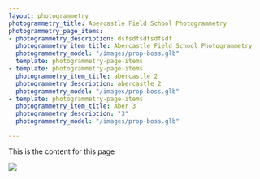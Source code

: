 ```yaml
---
layout: photogrammetry
photogrammetry_title: Abercastle Field School Photogrammetry
photogrammetry_page_items:
- photogrammetry_description: dsfsdfsdfsdfsdf
  photogrammetry_item_title: Abercastle Field School Photogrammetry
  photogrammetry_model: "/images/prop-boss.glb"
  template: photogrammetry-page-items
- template: photogrammetry-page-items
  photogrammetry_item_title: abercastle 2
  photogrammetry_description: abercastle 2
  photogrammetry_model: "/images/prop-boss.glb"
- template: photogrammetry-page-items
  photogrammetry_item_title: Aber 3
  photogrammetry_description: "3"
  photogrammetry_model: "/images/prop-boss.glb"

---
```

This is the content for this page



![](https://cdn.forestry.io/res2/VEGO2IucubE5vbxVRF-aumu2mK31s0QixRvzmh42O3c/fit/512/512/sm/0/aHR0cHM6Ly9hcHAu/Zm9yZXN0cnkuaW8v/cmFpbHMvYWN0aXZl/X3N0b3JhZ2UvYmxv/YnMvZXlKZmNtRnBi/SE1pT25zaWJXVnpj/MkZuWlNJNklrSkJh/SEJDVDFSMk1IY3dQ/U0lzSW1WNGNDSTZi/blZzYkN3aWNIVnlJ/am9pWW14dllsOXBa/Q0o5ZlE9PS0tNzc1/ZmI2OTIzODNiNDZh/YjEyZTZmZGYyYjIz/YjFiMzQzYjFkMTk4/MS9rbm93bGVkZ2Vh/YmxlLXNwYXJyb3cu/anBn)